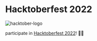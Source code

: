 # Hacktoberfest 2022
![hacktober-logo](https://res.cloudinary.com/practicaldev/image/fetch/s--wB8si0T1--/c_imagga_scale,f_auto,fl_progressive,h_420,q_auto,w_1000/https://dev-to-uploads.s3.amazonaws.com/uploads/articles/x3tbdkji5hi3ybk6bacv.png)

participate in [Hacktoberfest 2022](https://hacktoberfest.digitalocean.com/)! 🎉🎉
